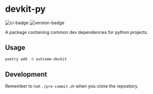 # devkit-py
![ci-badge](https://github.com/outcome-co/devkit-py/workflows/Release/badge.svg?branch=v3.2.1) ![version-badge](https://img.shields.io/badge/version-3.2.1-brightgreen)

A package containing common dev dependencies for python projects.

## Usage

```sh
poetry add -D outcome-devkit
```

## Development

Remember to run `./pre-commit.sh` when you clone the repository.
